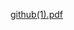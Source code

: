 
[github(1).pdf](https://github.com/CristinaIglesias/NestJS--PostgreSQL-TypeORM/files/7572170/github.1.pdf)
